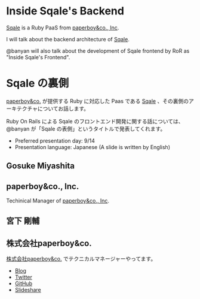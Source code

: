 # Inside Sqale's Backend

[Sqale](http://sqale.jp) is a Ruby PaaS from [paperboy&co., Inc](http://paperboy.co.jp).

I will talk about the backend architecture of [Sqale](http://sqale.jp).

@banyan will also talk about the development of Sqale frontend by RoR as "Inside Sqale's Frontend".

# Sqale の裏側

[paperboy&co.](http://paperboy.co.jp) が提供する Ruby に対応した Paas である [Sqale](http://sqale.jp) 、その裏側のアーキテクチャについてお話します。

Ruby On Rails による Sqale のフロントエンド開発に関する話については、@banyan が「Sqale の表側」というタイトルで発表してくれます。

- Preferred presentation day: 9/14
- Presentation language: Japanese (A slide is written by English)

## Gosuke Miyashita

## paperboy&co., Inc.

Techinical Manager of [paperboy&co., Inc](http://paperboy.co.jp).


## 宮下 剛輔

## 株式会社paperboy&co.

[株式会社paperboy&co.](http://paperboy.co.jp) でテクニカルマネージャーやってます。


- [Blog](http://mizzy.org)
- [Twitter](https://twitter.com/#!/gosukenator)
- [GitHub](https://github.com/mizzy)
- [Slideshare](http://www.slideshare.net/mizzy/presentations)


